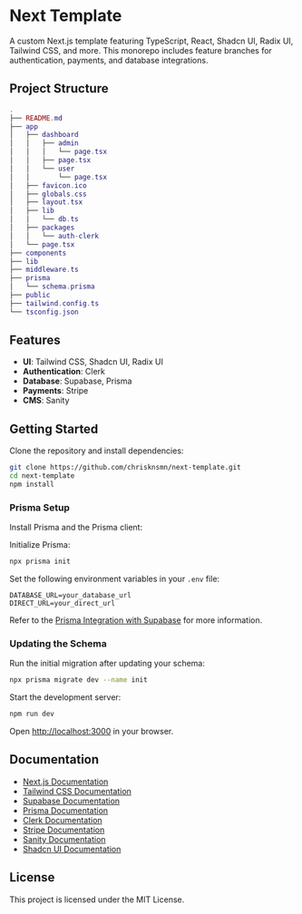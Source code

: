 # Next Template

A custom Next.js template featuring TypeScript, React, Shadcn UI, Radix UI, Tailwind CSS, and more. This monorepo includes feature branches for authentication, payments, and database integrations.

## Project Structure
```lua
.
├── README.md
├── app
│   ├── dashboard
│   │   ├── admin
│   │   │   └── page.tsx
│   │   ├── page.tsx
│   │   └── user
│   │       └── page.tsx
│   ├── favicon.ico
│   ├── globals.css
│   ├── layout.tsx
│   ├── lib
│   │   └── db.ts
│   ├── packages
│   │   └── auth-clerk
│   └── page.tsx
├── components
├── lib
├── middleware.ts
├── prisma
│   └── schema.prisma
├── public
├── tailwind.config.ts
└── tsconfig.json
```

## Features
- **UI**: Tailwind CSS, Shadcn UI, Radix UI
- **Authentication**: Clerk
- **Database**: Supabase, Prisma
- **Payments**: Stripe
- **CMS**: Sanity

## Getting Started
Clone the repository and install dependencies:

```bash
git clone https://github.com/chrisknsmn/next-template.git
cd next-template
npm install
```

### Prisma Setup
Install Prisma and the Prisma client:

Initialize Prisma:

```bash
npx prisma init
```

Set the following environment variables in your `.env` file:

```env
DATABASE_URL=your_database_url
DIRECT_URL=your_direct_url
```

Refer to the [Prisma Integration with Supabase](https://www.prisma.io/docs/guides/database/integrations/with-supabase) for more information.

### Updating the Schema
Run the initial migration after updating your schema:

```bash
npx prisma migrate dev --name init
```

Start the development server:

```bash
npm run dev
```

Open [http://localhost:3000](http://localhost:3000) in your browser.

## Documentation
- [Next.js Documentation](https://nextjs.org/docs)
- [Tailwind CSS Documentation](https://tailwindcss.com/docs)
- [Supabase Documentation](https://supabase.io/docs)
- [Prisma Documentation](https://www.prisma.io/docs)
- [Clerk Documentation](https://clerk.dev/docs)
- [Stripe Documentation](https://stripe.com/docs)
- [Sanity Documentation](https://www.sanity.io/docs)
- [Shadcn UI Documentation](https://shadcn.dev/docs)

## License
This project is licensed under the MIT License.